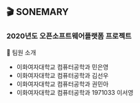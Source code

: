 ## :clapper: SONEMARY
### 2020년도 오픈소프트웨어플랫폼 프로젝트
:memo: 팀원 소개
- 이화여자대학교 컴퓨터공학과 민은영
- 이화여자대학교 컴퓨터공학과 김선우
- 이화여자대학교 컴퓨터공학과 권민아
- 이화여자대학교 컴퓨터공학과 1971033 이서영
